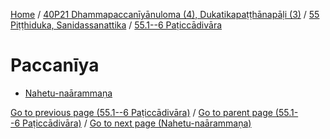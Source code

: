 
[Home](/) / [40P21 Dhammapaccanīyānuloma (4), Dukatikapaṭṭhānapāḷi (3)](../...md) / [55 Piṭṭhiduka, Sanidassanattika](...md) / [55.1--6 Paṭiccādivāra](../40P21/55/55.1--6.md)

# Paccanīya

* [Nahetu-naārammaṇa](Paccaniya/Nahetu-naarammana.md)

[Go to previous page (55.1--6 Paṭiccādivāra)](../40P21/55/55.1--6.md) / [Go to parent page (55.1--6 Paṭiccādivāra)](../40P21/55/55.1--6.md) / [Go to next page (Nahetu-naārammaṇa)](Paccaniya/Nahetu-naarammana.md)


